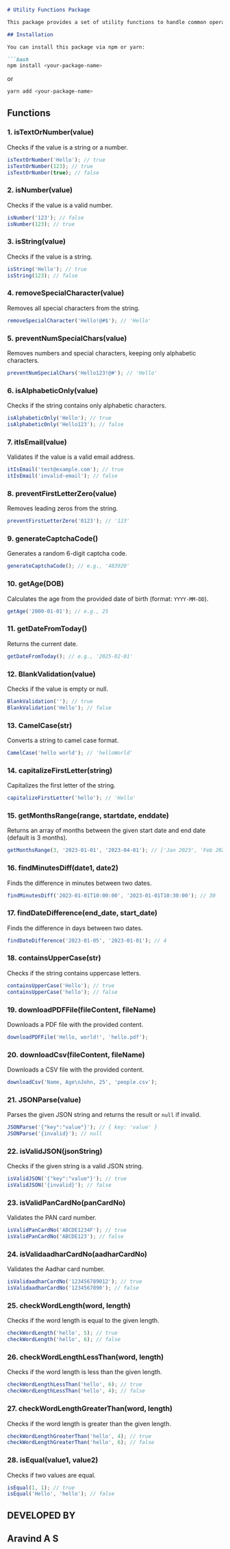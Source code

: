 
```markdown
# Utility Functions Package

This package provides a set of utility functions to handle common operations like form validation, date manipulation, string formatting, and more.

## Installation

You can install this package via npm or yarn:

```bash
npm install <your-package-name>
```

or

```bash
yarn add <your-package-name>
```

## Functions

### 1. **isTextOrNumber(value)**

Checks if the value is a string or a number.

```js
isTextOrNumber('Hello'); // true
isTextOrNumber(123); // true
isTextOrNumber(true); // false
```

### 2. **isNumber(value)**

Checks if the value is a valid number.

```js
isNumber('123'); // false
isNumber(123); // true
```

### 3. **isString(value)**

Checks if the value is a string.

```js
isString('Hello'); // true
isString(123); // false
```

### 4. **removeSpecialCharacter(value)**

Removes all special characters from the string.

```js
removeSpecialCharacter('Hello!@#$'); // 'Hello'
```

### 5. **preventNumSpecialChars(value)**

Removes numbers and special characters, keeping only alphabetic characters.

```js
preventNumSpecialChars('Hello123!@#'); // 'Hello'
```

### 6. **isAlphabeticOnly(value)**

Checks if the string contains only alphabetic characters.

```js
isAlphabeticOnly('Hello'); // true
isAlphabeticOnly('Hello123'); // false
```

### 7. **itIsEmail(value)**

Validates if the value is a valid email address.

```js
itIsEmail('test@example.com'); // true
itIsEmail('invalid-email'); // false
```

### 8. **preventFirstLetterZero(value)**

Removes leading zeros from the string.

```js
preventFirstLetterZero('0123'); // '123'
```

### 9. **generateCaptchaCode()**

Generates a random 6-digit captcha code.

```js
generateCaptchaCode(); // e.g., '483920'
```

### 10. **getAge(DOB)**

Calculates the age from the provided date of birth (format: `YYYY-MM-DD`).

```js
getAge('2000-01-01'); // e.g., 25
```

### 11. **getDateFromToday()**

Returns the current date.

```js
getDateFromToday(); // e.g., '2025-02-01'
```

### 12. **BlankValidation(value)**

Checks if the value is empty or null.

```js
BlankValidation(''); // true
BlankValidation('Hello'); // false
```

### 13. **CamelCase(str)**

Converts a string to camel case format.

```js
CamelCase('hello world'); // 'helloWorld'
```

### 14. **capitalizeFirstLetter(string)**

Capitalizes the first letter of the string.

```js
capitalizeFirstLetter('hello'); // 'Hello'
```

### 15. **getMonthsRange(range, startdate, enddate)**

Returns an array of months between the given start date and end date (default is 3 months).

```js
getMonthsRange(3, '2023-01-01', '2023-04-01'); // ['Jan 2023', 'Feb 2023', 'Mar 2023']
```

### 16. **findMinutesDiff(date1, date2)**

Finds the difference in minutes between two dates.

```js
findMinutesDiff('2023-01-01T10:00:00', '2023-01-01T10:30:00'); // 30
```

### 17. **findDateDifference(end_date, start_date)**

Finds the difference in days between two dates.

```js
findDateDifference('2023-01-05', '2023-01-01'); // 4
```

### 18. **containsUpperCase(str)**

Checks if the string contains uppercase letters.

```js
containsUpperCase('Hello'); // true
containsUpperCase('hello'); // false
```

### 19. **downloadPDFFile(fileContent, fileName)**

Downloads a PDF file with the provided content.

```js
downloadPDFFile('Hello, world!', 'hello.pdf');
```

### 20. **downloadCsv(fileContent, fileName)**

Downloads a CSV file with the provided content.

```js
downloadCsv('Name, Age\nJohn, 25', 'people.csv');
```

### 21. **JSONParse(value)**

Parses the given JSON string and returns the result or `null` if invalid.

```js
JSONParse('{"key":"value"}'); // { key: 'value' }
JSONParse('{invalid}'); // null
```

### 22. **isValidJSON(jsonString)**

Checks if the given string is a valid JSON string.

```js
isValidJSON('{"key":"value"}'); // true
isValidJSON('{invalid}'); // false
```

### 23. **isValidPanCardNo(panCardNo)**

Validates the PAN card number.

```js
isValidPanCardNo('ABCDE1234F'); // true
isValidPanCardNo('ABCDE123'); // false
```

### 24. **isValidaadharCardNo(aadharCardNo)**

Validates the Aadhar card number.

```js
isValidaadharCardNo('123456789012'); // true
isValidaadharCardNo('1234567890'); // false
```

### 25. **checkWordLength(word, length)**

Checks if the word length is equal to the given length.

```js
checkWordLength('hello', 5); // true
checkWordLength('hello', 6); // false
```

### 26. **checkWordLengthLessThan(word, length)**

Checks if the word length is less than the given length.

```js
checkWordLengthLessThan('hello', 6); // true
checkWordLengthLessThan('hello', 4); // false
```

### 27. **checkWordLengthGreaterThan(word, length)**

Checks if the word length is greater than the given length.

```js
checkWordLengthGreaterThan('hello', 4); // true
checkWordLengthGreaterThan('hello', 6); // false
```

### 28. **isEqual(value1, value2)**

Checks if two values are equal.

```js
isEqual(1, 1); // true
isEqual('Hello', 'hello'); // false
```

## DEVELOPED BY

Aravind A S
---
